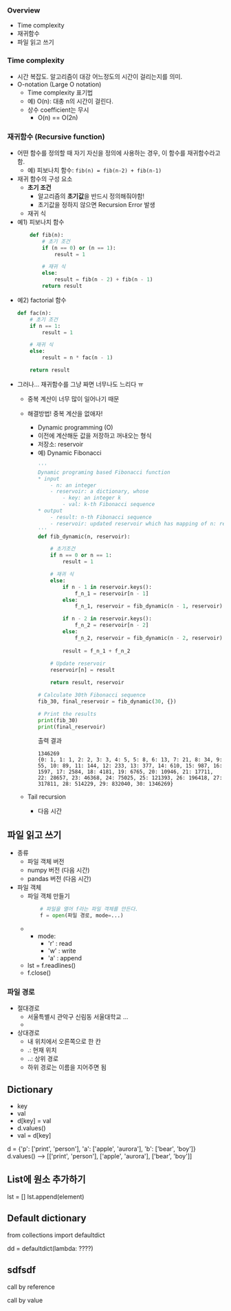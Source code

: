 ### Overview
- Time complexity
- 재귀함수
- 파일 읽고 쓰기

### Time complexity
- 시간 복잡도. 알고리즘이 대강 어느정도의 시간이 걸리는지를 의미.
- O-notation (Large O notation)
    - Time complexity 표기법
    - 예) O(n): 대충 n의 시간이 걸린다.
    - 상수 coefficient는 무시
        - O(n) == O(2n)


### 재귀함수 (Recursive function)
- 어떤 함수를 정의할 때 자기 자신을 정의에 사용하는 경우, 이 함수를 재귀함수라고 함.
    - 예) 피보나치 함수: `fib(n) = fib(n-2) + fib(n-1)`
- 재귀 함수의 구성 요소
    - **초기 조건**
        - 알고리즘의 **초기값**을 반드시 정의해줘야함!
        - 초기값을 정하지 않으면 Recursion Error 발생
    - 재귀 식
- 예1) 피보나치 함수
    ```python
        def fib(n):
            # 초기 조건
            if (n == 0) or (n == 1):
                result = 1

            # 재귀 식
            else:
                result = fib(n - 2) + fib(n - 1)
            return result
    ```
- 예2) factorial 함수
    ```python
    def fac(n):
        # 초기 조건
        if n == 1:
            result = 1

        # 재귀 식
        else:
            result = n * fac(n - 1)

        return result
    ```
- 그러나... 재귀함수를 그냥 짜면 너무나도 느리다 ㅠ
    - 중복 계산이 너무 많이 일어나기 때문
    - 해결방법! 중복 계산을 없애자!
        - Dynamic programming (O)
        - 이전에 계산해둔 값을 저장하고 꺼내오는 형식
        - 저장소: reservoir
        - 예) Dynamic Fibonacci
            ```python
            '''
            Dynamic programing based Fibonacci function
            * input
                - n: an integer
                - reservoir: a dictionary, whose
                    - key: an integer k
                    - val: k-th Fibonacci sequence
            * output
                - result: n-th Fibonacci sequence
                - reservoir: updated reservoir which has mapping of n: result.
            '''
            def fib_dynamic(n, reservoir):

                # 초기조건
                if n == 0 or n == 1:
                    result = 1

                # 재귀 식
                else:
                    if n - 1 in reservoir.keys():
                        f_n_1 = reservoir[n - 1]
                    else:
                        f_n_1, reservoir = fib_dynamic(n - 1, reservoir)

                    if n - 2 in reservoir.keys():
                        f_n_2 = reservoir[n - 2]
                    else:
                        f_n_2, reservoir = fib_dynamic(n - 2, reservoir)
                    
                    result = f_n_1 + f_n_2
                
                # Update reservoir
                reservoir[n] = result

                return result, reservoir

            # Calculate 30th Fibonacci sequence
            fib_30, final_reservoir = fib_dynamic(30, {})

            # Print the results
            print(fib_30)
            print(final_reservoir)
            ```
            출력 결과
            ```
            1346269
            {0: 1, 1: 1, 2: 2, 3: 3, 4: 5, 5: 8, 6: 13, 7: 21, 8: 34, 9: 55, 10: 89, 11: 144, 12: 233, 13: 377, 14: 610, 15: 987, 16: 1597, 17: 2584, 18: 4181, 19: 6765, 20: 10946, 21: 17711, 22: 28657, 23: 46368, 24: 75025, 25: 121393, 26: 196418, 27: 317811, 28: 514229, 29: 832040, 30: 1346269}
            ```

    - Tail recursion
        - 다음 시간


## 파일 읽고 쓰기
- 종류
    - 파일 객체 버전 
    - numpy 버전 (다음 시간)
    - pandas 버전 (다음 시간)
- 파일 객체
    - 파일 객체 만들기
        ```python
            # 파일을 열어 f라는 파일 객체를 만든다.
            f = open(파일 경로, mode=...)
        ```
    - 
        - mode: 
            - 'r' : read
            - 'w' : write
            - 'a' : append
    - lst = f.readlines()
    - f.close()

### 파일 경로
- 절대경로
    - 서울특별시 관악구 신림동 서울대학교 ...
    - 
- 상대경로
    - 내 위치에서 오른쪽으로 한 칸
    - .: 현재 위치
    - ..: 상위 경로
    - 하위 경로는 이름을 지어주면 됨










## Dictionary
- key
- val
- d[key] = val
- d.values()
- val = d[key]

d = {'p': ['print', 'person'], 'a': ['apple', 'aurora'], 'b': ['bear', 'boy']}
d.values() --> [['print', 'person'], ['apple', 'aurora'], ['bear', 'boy']]

## List에 원소 추가하기
lst = []
lst.append(element)

## Default dictionary
from collections import defaultdict

dd = defaultdict(lambda: ????)


## sdfsdf
call by reference

call by value


